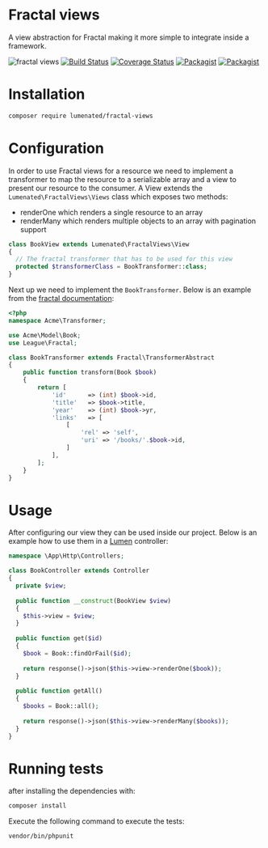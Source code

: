 # Fractal views
A view abstraction for Fractal making it more simple to integrate inside a framework.

![fractal views](https://cloud.githubusercontent.com/assets/4613944/24282298/f421469c-105e-11e7-9c8d-404ec7d05ad2.png)
[![Build Status](https://travis-ci.org/lumenated/fractal-views.svg?branch=master)](https://travis-ci.org/lumenated/fractal-views)
[![Coverage Status](https://coveralls.io/repos/github/lumenated/fractal-views/badge.svg?branch=master)](https://coveralls.io/github/lumenated/fractal-views?branch=master)
[![Packagist](https://img.shields.io/packagist/v/lumenated/fractal-views.svg)]()
[![Packagist](https://img.shields.io/packagist/dt/lumenated/fractal-views.svg)]()

# Installation
```sh
composer require lumenated/fractal-views
```

# Configuration
In order to use Fractal views for a resource we need to implement a transformer to map the resource to a serializable array and a view to present our resource to the consumer.
A View extends the `Lumenated\FractalViews\Views` class which exposes two methods:
- renderOne
  which renders a single resource to an array
- renderMany
  which renders multiple objects to an array with pagination support

```php
class BookView extends Lumenated\FractalViews\View 
{
  // The fractal transformer that has to be used for this view
  protected $transformerClass = BookTransformer::class;
}
```

Next up we need to implement the `BookTransformer`. Below is an example from the [fractal documentation](http://fractal.thephpleague.com/transformers/):

```php
<?php
namespace Acme\Transformer;

use Acme\Model\Book;
use League\Fractal;

class BookTransformer extends Fractal\TransformerAbstract
{
	public function transform(Book $book)
	{
	    return [
	        'id'      => (int) $book->id,
	        'title'   => $book->title,
	        'year'    => (int) $book->yr,
            'links'   => [
                [
                    'rel' => 'self',
                    'uri' => '/books/'.$book->id,
                ]
            ],
	    ];
	}
}
```

# Usage
After configuring our view they can be used inside our project.
Below is an example how to use them in a [Lumen](https://lumen.laravel.com/) controller:

```php
namespace \App\Http\Controllers;

class BookController extends Controller 
{
  private $view;
  
  public function __construct(BookView $view) 
  {
    $this->view = $view;
  }
  
  public function get($id) 
  {
    $book = Book::findOrFail($id);
    
    return response()->json($this->view->renderOne($book));
  }
  
  public function getAll() 
  {
    $books = Book::all();
    
    return response()->json($this->view->renderMany($books));
  }
}
```

# Running tests
after installing the dependencies with:
```sh
composer install
```

Execute the following command to execute the tests:
```sh
vendor/bin/phpunit
```
